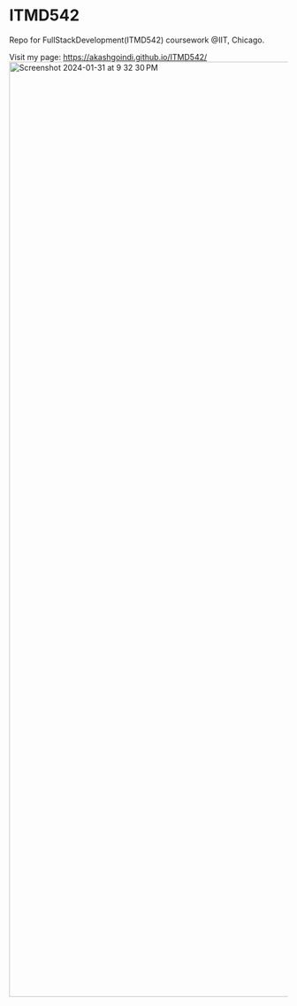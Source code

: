 # ITMD542
Repo for FullStackDevelopment(ITMD542) coursework @IIT, Chicago.



Visit my page: https://akashgoindi.github.io/ITMD542/
<img width="1691" alt="Screenshot 2024-01-31 at 9 32 30 PM" src="https://github.com/AkashGoindi/ITMD542/assets/41852582/e6e3773f-e967-48e6-a617-0665fca6bffb">
